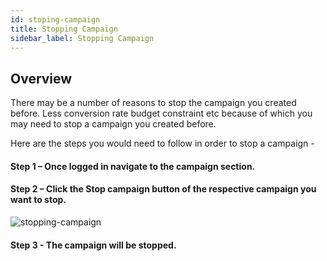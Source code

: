 ```yaml
---
id: stoping-campaign
title: Stopping Campaign
sidebar_label: Stopping Campaign
---
```

## Overview

There may be a number of reasons to stop the campaign you created before. Less conversion rate budget constraint etc because of which you may need to stop a campaign you created before.

Here are the steps you would need to follow in order to stop a campaign -

#### Step 1 – Once logged in navigate to the campaign section.

#### Step 2 – Click the Stop campaign button of the respective campaign you want to stop.
![stopping-campaign](/d/img/Stopping-Campaign/Stopping-Campaign.png)

#### Step 3 - The campaign will be stopped.